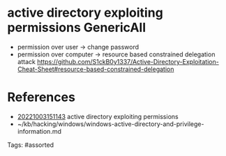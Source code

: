 # active directory  exploiting permissions GenericAll
- permission over user -> change password
- permission over computer -> resource based constrained delegation attack
  https://github.com/S1ckB0y1337/Active-Directory-Exploitation-Cheat-Sheet#resource-based-constrained-delegation

# References
- [20221003151143](/zet/20221003151143/) active directory  exploiting permissions
- ~/kb/hacking/windows/windows-active-directory-and-privilege-information.md

Tags:
    #assorted

